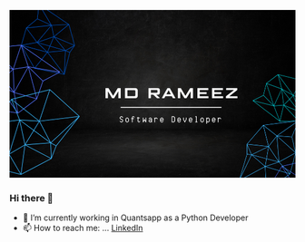 ![](https://github.com/Haidram/Haidram/blob/main/1.png)

### Hi there 👋

- 🔭 I’m currently working in Quantsapp as a Python Developer
- 📫 How to reach me: ...
    [LinkedIn](https://www.linkedin.com/in/md-rameez-41907a1a0/)
<!--
**Haidram/Haidram** is a ✨ _special_ ✨ repository because its `README.md` (this file) appears on your GitHub profile.

Here are some ideas to get you started:
- 🌱 I’m currently learning ...
- 👯 I’m looking to collaborate on ...
- 🤔 I’m looking for help with ...
- 💬 Ask me about ...
- 😄 Pronouns: ...
- ⚡ Fun fact: ...
-->
